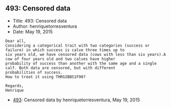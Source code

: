## 493: Censored data

- Title: 493: Censored data
- Author: henriquetorresventura
- Date: May 19, 2015
```
Dear all,
Considering a categorical trait with two categories (success or failure) in which success is calve three times up to
six years old, we have censored data (cows with less than six years).A cow of four years old and two calves have higher
probability of success than another with the same age and a single calf. Both data are censored, but with different
probabilities of success.
How to treat it using THRGIBBS1F90?

Regards,
Henrique
```

- [493](0493.md): Censored data by henriquetorresventura, May 19, 2015
